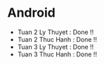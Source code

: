 # Android

- Tuan 2 Ly Thuyet : Done !!
- Tuan 2 Thuc Hanh : Done !!
- Tuan 3 Ly Thuyet : Done !!
- Tuan 3 Thuc Hanh : Done !!
